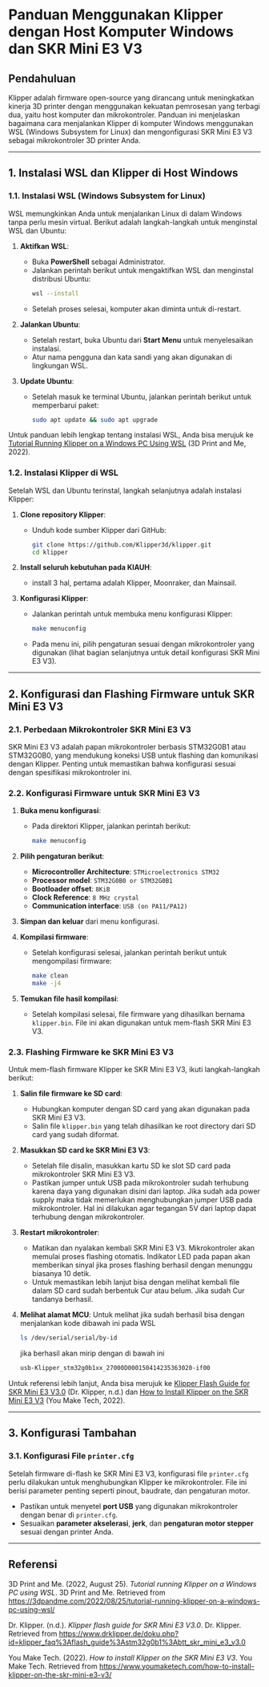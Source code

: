# Panduan Menggunakan Klipper dengan Host Komputer Windows dan SKR Mini E3 V3

## Pendahuluan
Klipper adalah firmware open-source yang dirancang untuk meningkatkan kinerja 3D printer dengan menggunakan kekuatan pemrosesan yang terbagi dua, yaitu host komputer dan mikrokontroler. Panduan ini menjelaskan bagaimana cara menjalankan Klipper di komputer Windows menggunakan WSL (Windows Subsystem for Linux) dan mengonfigurasi SKR Mini E3 V3 sebagai mikrokontroler 3D printer Anda.

---

## 1. Instalasi WSL dan Klipper di Host Windows

### 1.1. Instalasi WSL (Windows Subsystem for Linux)
WSL memungkinkan Anda untuk menjalankan Linux di dalam Windows tanpa perlu mesin virtual. Berikut adalah langkah-langkah untuk menginstal WSL dan Ubuntu:

1. **Aktifkan WSL**:
    - Buka **PowerShell** sebagai Administrator.
    - Jalankan perintah berikut untuk mengaktifkan WSL dan menginstal distribusi Ubuntu:
      ```bash
      wsl --install
      ```
    - Setelah proses selesai, komputer akan diminta untuk di-restart.

2. **Jalankan Ubuntu**:
    - Setelah restart, buka Ubuntu dari **Start Menu** untuk menyelesaikan instalasi.
    - Atur nama pengguna dan kata sandi yang akan digunakan di lingkungan WSL.

3. **Update Ubuntu**:
    - Setelah masuk ke terminal Ubuntu, jalankan perintah berikut untuk memperbarui paket:
      ```bash
      sudo apt update && sudo apt upgrade
      ```

Untuk panduan lebih lengkap tentang instalasi WSL, Anda bisa merujuk ke [Tutorial Running Klipper on a Windows PC Using WSL](https://3dpandme.com/2022/08/25/tutorial-running-klipper-on-a-windows-pc-using-wsl/) (3D Print and Me, 2022).

### 1.2. Instalasi Klipper di WSL
Setelah WSL dan Ubuntu terinstal, langkah selanjutnya adalah instalasi Klipper:


1. **Clone repository Klipper**:
    - Unduh kode sumber Klipper dari GitHub:
      ```bash
      git clone https://github.com/Klipper3d/klipper.git
      cd klipper
      ```

2. **Install seluruh kebutuhan pada KIAUH**:
    - install 3 hal, pertama adalah Klipper, Moonraker, dan Mainsail.

3. **Konfigurasi Klipper**:
    - Jalankan perintah untuk membuka menu konfigurasi Klipper:
      ```bash
      make menuconfig
      ```

    - Pada menu ini, pilih pengaturan sesuai dengan mikrokontroler yang digunakan (lihat bagian selanjutnya untuk detail konfigurasi SKR Mini E3 V3).

---

## 2. Konfigurasi dan Flashing Firmware untuk SKR Mini E3 V3

### 2.1. Perbedaan Mikrokontroler SKR Mini E3 V3
SKR Mini E3 V3 adalah papan mikrokontroler berbasis STM32G0B1 atau STM32G0B0, yang mendukung koneksi USB untuk flashing dan komunikasi dengan Klipper. Penting untuk memastikan bahwa konfigurasi sesuai dengan spesifikasi mikrokontroler ini.

### 2.2. Konfigurasi Firmware untuk SKR Mini E3 V3
1. **Buka menu konfigurasi**:
    - Pada direktori Klipper, jalankan perintah berikut:
      ```bash
      make menuconfig
      ```

2. **Pilih pengaturan berikut**:
   - **Microcontroller Architecture**: `STMicroelectronics STM32`
   - **Processor model**: `STM32G0B0 or STM32G0B1`
   - **Bootloader offset**: `8KiB`
   - **Clock Reference**: `8 MHz crystal`
   - **Communication interface**: `USB (on PA11/PA12)`

3. **Simpan dan keluar** dari menu konfigurasi.

4. **Kompilasi firmware**:
    - Setelah konfigurasi selesai, jalankan perintah berikut untuk mengompilasi firmware:
      ```bash
      make clean
      make -j4
      ```

5. **Temukan file hasil kompilasi**:
    - Setelah kompilasi selesai, file firmware yang dihasilkan bernama `klipper.bin`. File ini akan digunakan untuk mem-flash SKR Mini E3 V3.

### 2.3. Flashing Firmware ke SKR Mini E3 V3
Untuk mem-flash firmware Klipper ke SKR Mini E3 V3, ikuti langkah-langkah berikut:

1. **Salin file firmware ke SD card**:
    - Hubungkan komputer dengan SD card yang akan digunakan pada SKR Mini E3 V3.
    - Salin file `klipper.bin` yang telah dihasilkan ke root directory dari SD card yang sudah diformat.

2. **Masukkan SD card ke SKR Mini E3 V3**:
    - Setelah file disalin, masukkan kartu SD ke slot SD card pada mikrokontroler SKR Mini E3 V3.
    - Pastikan jumper untuk USB pada mikrokontroler sudah terhubung karena daya yang digunakan disini dari laptop. Jika sudah ada power supply maka tidak memerlukan menghubungkan jumper USB pada mikrokontroler. Hal ini dilakukan agar tegangan 5V dari laptop dapat terhubung dengan mikrokontroler.

3. **Restart mikrokontroler**:
    - Matikan dan nyalakan kembali SKR Mini E3 V3. Mikrokontroler akan memulai proses flashing otomatis. Indikator LED pada papan akan memberikan sinyal jika proses flashing berhasil dengan menunggu biasanya 10 detik.
    - Untuk memastikan lebih lanjut bisa dengan melihat kembali file dalam SD card sudah berbentuk Cur atau belum. Jika sudah Cur tandanya berhasil.
4. **Melihat alamat MCU**:
    Untuk melihat jika sudah berhasil bisa dengan menjalankan kode dibawah ini pada WSL
    ```bash
    ls /dev/serial/serial/by-id
    ```
    jika berhasil akan mirip dengan di bawah ini
    
    ```bash
    usb-Klipper_stm32g0b1xx_27000D000150414235363020-if00
    ```

Untuk referensi lebih lanjut, Anda bisa merujuk ke [Klipper Flash Guide for SKR Mini E3 V3.0](https://www.drklipper.de/doku.php?id=klipper_faq%3Aflash_guide%3Astm32g0b1%3Abtt_skr_mini_e3_v3.0) (Dr. Klipper, n.d.) dan [How to Install Klipper on the SKR Mini E3 V3](https://www.youmaketech.com/how-to-install-klipper-on-the-skr-mini-e3-v3/) (You Make Tech, 2022).

---

## 3. Konfigurasi Tambahan

### 3.1. Konfigurasi File `printer.cfg`
Setelah firmware di-flash ke SKR Mini E3 V3, konfigurasi file `printer.cfg` perlu dilakukan untuk menghubungkan Klipper ke mikrokontroler. File ini berisi parameter penting seperti pinout, baudrate, dan pengaturan motor.

- Pastikan untuk menyetel **port USB** yang digunakan mikrokontroler dengan benar di `printer.cfg`.
- Sesuaikan **parameter akselerasi**, **jerk**, dan **pengaturan motor stepper** sesuai dengan printer Anda.

---

## Referensi

3D Print and Me. (2022, August 25). *Tutorial running Klipper on a Windows PC using WSL*. 3D Print and Me. Retrieved from https://3dpandme.com/2022/08/25/tutorial-running-klipper-on-a-windows-pc-using-wsl/

Dr. Klipper. (n.d.). *Klipper flash guide for SKR Mini E3 V3.0*. Dr. Klipper. Retrieved from https://www.drklipper.de/doku.php?id=klipper_faq%3Aflash_guide%3Astm32g0b1%3Abtt_skr_mini_e3_v3.0

You Make Tech. (2022). *How to install Klipper on the SKR Mini E3 V3*. You Make Tech. Retrieved from https://www.youmaketech.com/how-to-install-klipper-on-the-skr-mini-e3-v3/

